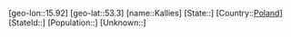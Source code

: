 ﻿---
location: [53.3,15.92]
type: City
tags:
- geo/City


SpocWebEntityId: 31270
isDeleted: false
confidential: public

---
[geo-lon::15.92]
[geo-lat::53.3]
[name::Kallies]
[State::]
[Country::[Poland](geo/Continent/Europe/Poland.md)]
[StateId::]
[Population::]
[Unknown::]

